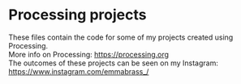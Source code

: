 # Processing projects
These files contain the code for some of my projects created using Processing. <br />
More info on Processing: https://processing.org <br />
The outcomes of these projects can be seen on my Instagram: https://www.instagram.com/emmabrass_/
